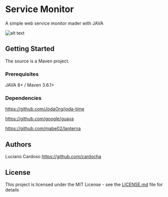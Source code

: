 # Service Monitor
A simple web service monitor mader with JAVA

![alt text](https://a.fsdn.com/con/app/proj/justplaymp3/screenshots/Mp3Player.png/1)


## Getting Started
The source is a Maven project.  

### Prerequisites

JAVA 8+ / Maven 3.6.1+

### Dependencies
https://github.com/JodaOrg/joda-time

https://github.com/google/guava

https://github.com/mabe02/lanterna

## Authors

Luciano Cardoso https://github.com/cardocha

## License

This project is licensed under the MIT License - see the [LICENSE.md](LICENSE.md) file for details

